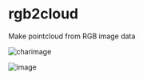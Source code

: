# rgb2cloud
Make pointcloud from RGB image data

![charimage](https://github.com/LonicaMewinsky/rgb2cloud/assets/93007558/a90cb5d7-641a-4cec-8e20-f16e0bc68fab)

![image](https://github.com/LonicaMewinsky/rgb2cloud/assets/93007558/9da3c83a-08ca-461f-8f80-b53e12059319)
